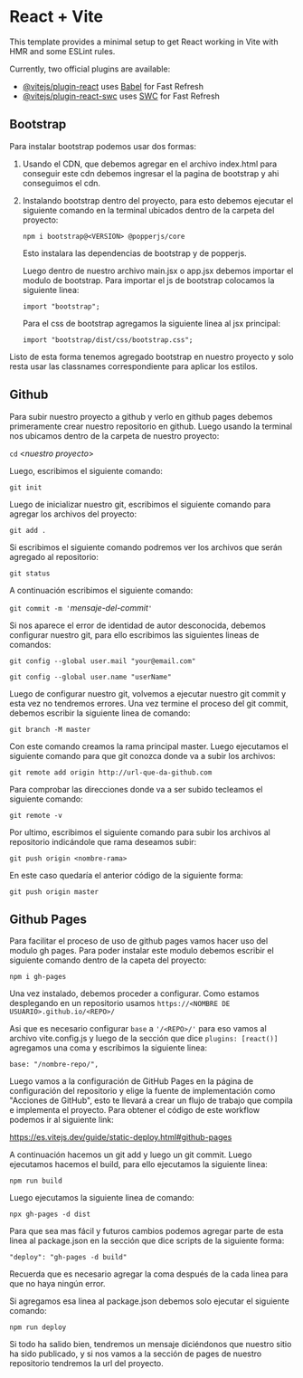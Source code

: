 # React + Vite

This template provides a minimal setup to get React working in Vite with HMR and some ESLint rules.

Currently, two official plugins are available:

- [@vitejs/plugin-react](https://github.com/vitejs/vite-plugin-react/blob/main/packages/plugin-react/README.md) uses [Babel](https://babeljs.io/) for Fast Refresh
- [@vitejs/plugin-react-swc](https://github.com/vitejs/vite-plugin-react-swc) uses [SWC](https://swc.rs/) for Fast Refresh

## Bootstrap

Para instalar bootstrap podemos usar dos formas:

1. Usando el CDN, que debemos agregar en el archivo index.html para conseguir este cdn debemos ingresar el la pagina de bootstrap y ahi conseguimos el cdn.

2. Instalando bootstrap dentro del proyecto, para esto debemos ejecutar el siguiente comando en la terminal ubicados dentro de la carpeta del proyecto:

    `npm i bootstrap@<VERSION> @popperjs/core`

    Esto instalara las dependencias de bootstrap y de popperjs.

    Luego dentro de nuestro archivo main.jsx o app.jsx debemos importar el modulo de bootstrap. Para importar el js de bootstrap colocamos la siguiente linea:

    `import "bootstrap";`

    Para el css de bootstrap agregamos la siguiente linea al jsx principal:

    `import "bootstrap/dist/css/bootstrap.css";`

Listo de esta forma tenemos agregado bootstrap en nuestro proyecto y solo resta usar las classnames correspondiente para aplicar los estilos.

## Github

Para subir nuestro proyecto a github y verlo en github pages debemos primeramente crear nuestro repositorio en github. Luego usando la terminal nos ubicamos dentro de la carpeta de nuestro proyecto:

`cd` <*nuestro proyecto*>

Luego, escribimos el siguiente comando:

`git init`

Luego de inicializar nuestro git, escribimos el siguiente comando para agregar los archivos del proyecto:

`git add .`

Si escribimos el siguiente comando podremos ver los archivos que serán agregado al repositorio:

`git status`

A continuación escribimos el siguiente comando:

`git commit -m '`*mensaje-del-commit*`'`

Si nos aparece el error de identidad de autor desconocida, debemos configurar nuestro git, para ello escribimos las siguientes lineas de comandos:

`git config --global user.mail "your@email.com"`

`git config --global user.name "userName"`

Luego de configurar nuestro git, volvemos a ejecutar nuestro git commit y esta vez no tendremos errores. Una vez termine el proceso del git commit, debemos escribir la siguiente linea de comando:

`git branch -M master`

Con este comando creamos la rama principal master. Luego ejecutamos el siguiente comando para que git conozca donde va a subir los archivos:

`git remote add origin http://url-que-da-github.com`

Para comprobar las direcciones donde va a ser subido tecleamos el siguiente comando:

`git remote -v`

Por ultimo, escribimos el siguiente comando para subir los archivos al repositorio indicándole que rama deseamos subir:

`git push origin <nombre-rama>`

En este caso quedaría el anterior código de la siguiente forma:

`git push origin master`

## Github Pages

Para facilitar el proceso de uso de github pages vamos hacer uso del modulo gh pages. Para poder instalar este modulo  debemos escribir el siguiente comando dentro de la capeta del proyecto:

`npm i gh-pages`

Una vez instalado, debemos proceder a configurar. Como estamos desplegando en un repositorio usamos `https://<NOMBRE DE USUARIO>.github.io/<REPO>/`

Asi que es necesario configurar `base` a `'/<REPO>/'` para eso vamos al archivo vite.config.js y luego de la sección que dice `plugins: [react()]` agregamos una coma y escribimos la siguiente linea:

`base: "/nombre-repo/",`

Luego vamos a la configuración de GitHub Pages en la página de configuración del repositorio y elige la fuente de implementación como "Acciones de GitHub", esto te llevará a crear un flujo de trabajo que compila e implementa el proyecto. Para obtener el código de este workflow podemos ir al siguiente link:

<https://es.vitejs.dev/guide/static-deploy.html#github-pages>

A continuación hacemos un git add y luego un git commit. Luego ejecutamos hacemos el build, para ello ejecutamos la siguiente linea:

`npm run build`

Luego ejecutamos la siguiente linea de comando:

`npx gh-pages -d dist`

Para que sea mas fácil y futuros cambios podemos agregar parte de esta linea al package.json en la sección que dice scripts de la siguiente forma:

`"deploy": "gh-pages -d build"`

Recuerda que es necesario agregar la coma después de la cada linea para que no haya ningún error.

Si agregamos esa linea al package.json debemos solo ejecutar el siguiente comando:

`npm run deploy`

Si todo ha salido bien, tendremos un mensaje diciéndonos que nuestro sitio ha sido publicado, y si nos vamos a la sección de pages de nuestro repositorio tendremos la url del proyecto.
